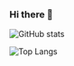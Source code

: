 ### Hi there 👋

![GitHub stats](https://github-readme-stats.vercel.app/api?username=tora223&theme=vue-dark&show_icons=true)

![Top Langs](https://github-readme-stats.vercel.app/api/top-langs/?username=tora223&layout=compact&theme=vue-dark)


<!--
**tora223/tora223** is a ✨ _special_ ✨ repository because its `README.md` (this file) appears on your GitHub profile.

Here are some ideas to get you started:

- 🔭 I’m currently working on ...
- 🌱 I’m currently learning ...
- 👯 I’m looking to collaborate on ...
- 🤔 I’m looking for help with ...
- 💬 Ask me about ...
- 📫 How to reach me: ...
- 😄 Pronouns: ...
- ⚡ Fun fact: ...
-->
